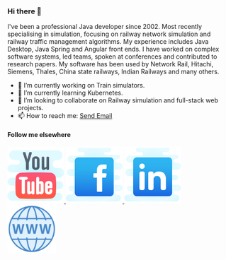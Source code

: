### Hi there 👋

I've been a professional Java developer since 2002. Most recently specialising in simulation, focusing on railway network simulation and railway traffic management algorithms. My experience includes Java Desktop, Java Spring and Angular front ends. I have worked on complex software systems, led teams, spoken at conferences and contributed to research papers. My software has been used by Network Rail, Hitachi, Siemens, Thales, China state railways, Indian Railways and many others.

- 🔭 I’m currently working on Train simulators.
- 🌱 I’m currently learning Kubernetes.
- 👯 I’m looking to collaborate on Railway simulation and full-stack web projects.
- 📫 How to reach me: <a href="mailto:davekirkwood@hotmail.com">Send Email</a>

#### Follow me elsewhere

<a href="https://www.youtube.com/channel/UCeTnHKGiEIyMBnsEnwBU2Nw" target="_blank">
<img src = "youtube-icon.png" alt = "Youtube"/>
</a>

<a href="https://www.facebook.com/davekirkwood73/" target="_blank">
<img src = "facebook-icon.png" alt = "Facebook"/>
</a>

<a href="https://www.linkedin.com/in/david-kirkwood-27349964/" target="_blank">
<img src = "linkedin-icon.png" alt = "LinkedIn"/>
</a>

<a href="https://davekirkwood.net" target="_blank">
<img src = "domain1600.png" width="110" height="110" alt = "My web page"/>
</a>


